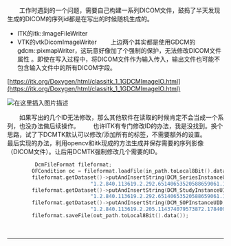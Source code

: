 
&emsp;&emsp;
&emsp;&emsp;
&emsp;&emsp;
&emsp;&emsp;


&emsp;&emsp;工作时遇到的一个问题，需要自己构建一系列DICOM文件，鼓捣了半天发现生成的DICOM的序列id都是在写出的时候随机生成的。
- ITK的itk::ImageFileWriter
- VTK的vtkDicomImageWriter
&emsp;&emsp;上边两个其实都是使用GDCM的gdcm::pixmapWriter，这玩意好像加了个强制的保护，无法修改DICOM文件属性 。即使在写入过程中，将DICOM文件作为输入传入，输出文件也可能不包含输入文件中的所有DICOM字段。

[https://itk.org/Doxygen/html/classitk_1_1GDCMImageIO.html](https://itk.org/Doxygen/html/classitk_1_1GDCMImageIO.html)

![在这里插入图片描述](https://img-blog.csdnimg.cn/img_convert/c3b1b3cc06d14ffea6a7a2c2108ebe8b.png#pic_center)

&emsp;&emsp;如果写出的几个ID无法修改，那么其他软件在读取的时候肯定不会当成一个系列，也没办法做后续操作。
&emsp;&emsp;也许ITK有专门修改ID的办法，我是没找到。换个思路，试了下DCMTK默认可以修改/添加所有的标签，不需要额外的设置。
&emsp;&emsp;最后实现的办法，利用opencv和itk现成的方法生成并保存需要的序列影像（DICOM文件）。让后用DCMTK强制修改几个需要的ID。

```cpp
		 DcmFileFormat fileformat;
        OFCondition oc = fileformat.loadFile(in_path.toLocal8Bit().data());
        fileformat.getDataset()->putAndInsertString(DCM_SeriesInstanceUID,
                           "1.2.840.113619.2.292.65140653520588659061.1552006679.1484.33");
        fileformat.getDataset()->putAndInsertString(DCM_StudyInstanceUID,
                           "1.2.840.113619.2.292.65140653520588659061.1552005022.1480.86");
        fileformat.getDataset()->putAndInsertString(DCM_SOPInstanceUID,
                           "1.2.840.113619.2.205.114374079573872.178409.1552386274354.14");
        fileformat.saveFile(out_path.toLocal8Bit().data());
```










&emsp;&emsp;
&emsp;&emsp;
&emsp;&emsp;
&emsp;&emsp;

---
